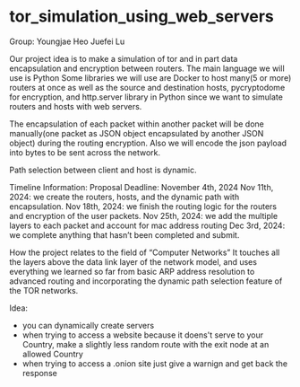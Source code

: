 # tor_simulation_using_web_servers

Group: 
Youngjae Heo 
Juefei Lu

Our project idea is to make a simulation of tor and in part data encapsulation and encryption between routers. 
The main language we will use is Python
Some libraries we will use are Docker to host many(5 or more) routers at once as well as the source and destination hosts, pycryptodome for encryption, and http.server library in Python since we want to simulate routers and hosts with web servers.

The encapsulation of each packet within another packet will be done manually(one packet as JSON object encapsulated by another JSON object) during the routing encryption. Also we will encode the json payload into bytes to be sent across the network.

Path selection between client and host is dynamic.

Timeline Information: 
Proposal Deadline: November 4th, 2024
Nov 11th, 2024: we create the routers, hosts, and the dynamic path with encapsulation.
Nov 18th, 2024: we finish the routing logic for the routers and encryption of the user packets.
Nov 25th, 2024: we add the multiple layers to each packet and account for mac address routing
Dec 3rd, 2024: we complete anything that hasn’t been completed and submit.

How the project relates to the field of “Computer Networks”
It touches all the layers above the data link layer of the network model, and uses everything we learned so far from basic ARP address resolution to advanced routing and incorporating the dynamic path selection feature of the TOR networks. 


Idea:

- you can dynamically create servers
- when trying to access a website because it doens't serve to your Country, make a slightly less random route with the exit node at an allowed Country
- when trying to access a .onion site just give a warnign and get back the response

